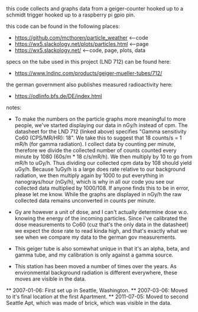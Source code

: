 this code collects and graphs data from a geiger-counter hooked up to a schmidt
trigger hooked up to a raspberry pi gpio pin.

this code can be found in the following places:
* https://github.com/mcthoren/particle_weather	<--code
* https://wx5.slackology.net/plots/particles.html	<--page
* https://wx5.slackology.net/			<--code, page, plots, data

specs on the tube used in this project (LND 712) can be found here:
* https://www.lndinc.com/products/geiger-mueller-tubes/712/

the german government also publishes measured radioactivity here:
* https://odlinfo.bfs.de/DE/index.html

notes:
* To make the numbers on the particle graphs more meaningful to more people,
we've started displaying our data in nGy/h instead of cpm. The datasheet for the
LND 712 (linked above) specifies "Gamma sensitivity Co60 (CPS/MR/HR): 18".  We
take this to suggest that 18 counts/s = 1 mR/h (for gamma radiation). I collect
data by counting per minute, therefore we divide the collected number of counts
counted every minute by 1080 (60s/m * 18 c/s/mR/h). We then multiply by 10 to go
from mR/h to uGy/h. Thus dividing our collected cpm data by 108 should yield
uGy/h. Because 1uGy/h is a large does rate relative to our background radiation,
we then multiply again by 1000 to put everything in nanograys/hour (nGy/h),
which is why in all our code you see our collected data multiplied by 1000/108.
If anyone finds this to be in error, please let me know. While the graphs are
displayed in nGy/h the raw collected data remains unconverted in counts per
minute.

* Gy are however a unit of dose, and I can't actually determine dose w.o.
knowing the energy of the incoming particles. Since i've calibrated the dose
measurements to Co60 (cuz that's the only data in the datasheet) we expect the
dose rate to read kinda high, and that's exactly what we see when we compare my
data to the german gov measurements.

* This geiger tube is also somewhat unique in that it's an alpha, beta, and
gamma tube, and my calibration is only against a gamma source.

* This station has been moved a number of times over the years. As environmental
background radiation is different everywhere, these moves are visible in the
data.

** 2007-01-06: First set up in Seattle, Washington.
** 2007-03-06: Moved to it's final location at the first Apartment.
** 2011-07-05: Moved to second Seattle Apt, which was made of brick, which was
visible in the data.
